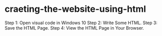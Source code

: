# craeting-the-website-using-html
Step 1: Open visual code in Windows 10
Step 2: Write Some HTML. 
Step 3: Save the HTML Page. 
Step 4: View the HTML Page in Your Browser.
